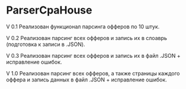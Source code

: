 # ParserCpaHouse
V 0.1 Реализован функционал парсинга офферов по 10 штук.

V 0.2 Реализован парсинг всех офферов и запись их в слоаврь (подготовка к записи в .JSON).

V 0.3 Реализован парсинг всех офферов и запись их в файл .JSON + исправление ошибок.

V 1.0 Реализован парсинг всех офферов, а также страницы каждого оффера и запись данных в файл .JSON + исправление ошибок.

